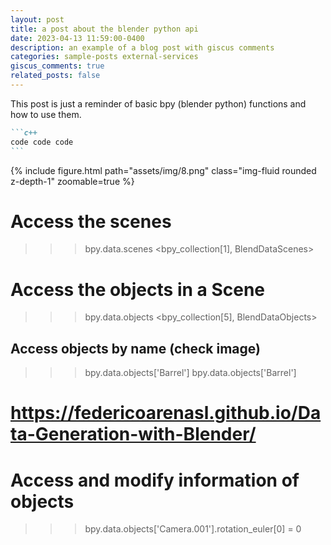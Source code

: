 ```yaml
---
layout: post
title: a post about the blender python api
date: 2023-04-13 11:59:00-0400
description: an example of a blog post with giscus comments
categories: sample-posts external-services
giscus_comments: true
related_posts: false
---
```


This post is just a reminder of basic bpy (blender python) functions
and how to use them.

````markdown
```c++
code code code
```
````

<div class="post_img_23-04-14">
    {% include figure.html path="assets/img/8.png" class="img-fluid rounded z-depth-1" zoomable=true %}
</div>

# Access the scenes

> > > bpy.data.scenes
> > > <bpy_collection[1], BlendDataScenes>

# Access the objects in a Scene

> > > bpy.data.objects
> > > <bpy_collection[5], BlendDataObjects>

## Access objects by name (check image)

> > > bpy.data.objects['Barrel']
> > > bpy.data.objects['Barrel']

# https://federicoarenasl.github.io/Data-Generation-with-Blender/

# Access and modify information of objects

> > > bpy.data.objects['Camera.001'].rotation_euler[0] = 0

